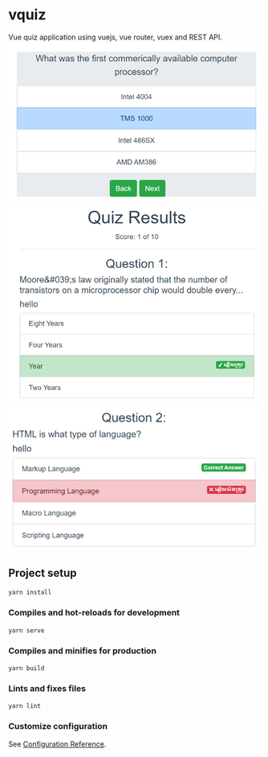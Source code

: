 # vquiz
Vue quiz application using vuejs, vue router, vuex and REST API. 
![Quiz Question](/images/Question.PNG)
![Quiz Question](/images/Answer1.PNG)
![Quiz Question](/images/Answer2.PNG)
## Project setup
```
yarn install
```

### Compiles and hot-reloads for development
```
yarn serve
```

### Compiles and minifies for production
```
yarn build
```

### Lints and fixes files
```
yarn lint
```

### Customize configuration
See [Configuration Reference](https://cli.vuejs.org/config/).

